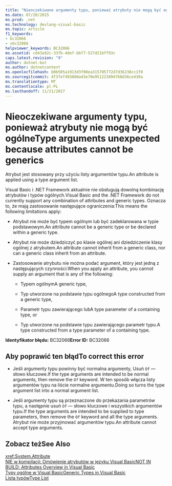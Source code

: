 ```yaml
---
title: "Nieoczekiwane argumenty typu, ponieważ atrybuty nie mogą być ogólne"
ms.date: 07/20/2015
ms.prod: .net
ms.technology: devlang-visual-basic
ms.topic: article
f1_keywords:
- bc32066
- vbc32066
helpviewer_keywords: BC32066
ms.assetid: cd43a92c-33fb-4def-bbf7-527d21bff93c
caps.latest.revision: "9"
author: dotnet-bot
ms.author: dotnetcontent
ms.openlocfilehash: b0b505a1913d3f00ea315705772d7d36238cc1f0
ms.sourcegitcommit: 4f3fef493080a43e70e951223894768d36ce430a
ms.translationtype: MT
ms.contentlocale: pl-PL
ms.lasthandoff: 11/21/2017
---
```

# <a name="type-arguments-unexpected-because-attributes-cannot-be-generics"></a><span data-ttu-id="f6ffa-102">Nieoczekiwane argumenty typu, ponieważ atrybuty nie mogą być ogólne</span><span class="sxs-lookup"><span data-stu-id="f6ffa-102">Type arguments unexpected because attributes cannot be generics</span></span>
<span data-ttu-id="f6ffa-103">Atrybut jest stosowany przy użyciu listy argumentów typu.</span><span class="sxs-lookup"><span data-stu-id="f6ffa-103">An attribute is applied using a type argument list.</span></span>  
  
 <span data-ttu-id="f6ffa-104">Visual Basic i .NET Framework aktualnie nie obsługują dowolną kombinację atrybutów i typów ogólnych.</span><span class="sxs-lookup"><span data-stu-id="f6ffa-104">Visual Basic and the .NET Framework do not currently support any combination of attributes and generic types.</span></span> <span data-ttu-id="f6ffa-105">Oznacza to, że mają zastosowanie następujące ograniczenia:</span><span class="sxs-lookup"><span data-stu-id="f6ffa-105">This means the following limitations apply:</span></span>  
  
-   <span data-ttu-id="f6ffa-106">Atrybut nie może być typem ogólnym lub być zadeklarowana w typie podstawowym.</span><span class="sxs-lookup"><span data-stu-id="f6ffa-106">An attribute cannot be a generic type or be declared within a generic type.</span></span>  
  
-   <span data-ttu-id="f6ffa-107">Atrybut nie może dziedziczyć po klasie ogólnej ani dziedziczenie klasy ogólnej z atrybutem.</span><span class="sxs-lookup"><span data-stu-id="f6ffa-107">An attribute cannot inherit from a generic class, nor can a generic class inherit from an attribute.</span></span>  
  
-   <span data-ttu-id="f6ffa-108">Zastosowanie atrybutu nie można podać argument, który jest jedną z następujących czynności:</span><span class="sxs-lookup"><span data-stu-id="f6ffa-108">When you apply an attribute, you cannot supply an argument that is any of the following:</span></span>  
  
    -   <span data-ttu-id="f6ffa-109">Typem ogólnym</span><span class="sxs-lookup"><span data-stu-id="f6ffa-109">A generic type,</span></span>  
  
    -   <span data-ttu-id="f6ffa-110">Typ utworzone na podstawie typu ogólnego</span><span class="sxs-lookup"><span data-stu-id="f6ffa-110">A type constructed from a generic type,</span></span>  
  
    -   <span data-ttu-id="f6ffa-111">Parametr typu zawierającego lub</span><span class="sxs-lookup"><span data-stu-id="f6ffa-111">A type parameter of a containing type, or</span></span>  
  
    -   <span data-ttu-id="f6ffa-112">Typ utworzone na podstawie typu zawierającego parametr typu.</span><span class="sxs-lookup"><span data-stu-id="f6ffa-112">A type constructed from a type parameter of a containing type.</span></span>  
  
 <span data-ttu-id="f6ffa-113">**Identyfikator błędu:** BC32066</span><span class="sxs-lookup"><span data-stu-id="f6ffa-113">**Error ID:** BC32066</span></span>  
  
## <a name="to-correct-this-error"></a><span data-ttu-id="f6ffa-114">Aby poprawić ten błąd</span><span class="sxs-lookup"><span data-stu-id="f6ffa-114">To correct this error</span></span>  
  
-   <span data-ttu-id="f6ffa-115">Jeśli argumenty typu powinny być normalna argumenty, Usuń `Of` — słowo kluczowe.</span><span class="sxs-lookup"><span data-stu-id="f6ffa-115">If the type arguments are intended to be normal arguments, then remove the `Of` keyword.</span></span> <span data-ttu-id="f6ffa-116">W ten sposób włącza listy argumentów typu na liście normalne argumentu.</span><span class="sxs-lookup"><span data-stu-id="f6ffa-116">Doing so turns the type argument list into a normal argument list.</span></span>  
  
-   <span data-ttu-id="f6ffa-117">Jeśli argumenty typu są przeznaczone do przekazania parametrów typu, a następnie usuń `Of` — słowo kluczowe i wszystkich argumentów typu.</span><span class="sxs-lookup"><span data-stu-id="f6ffa-117">If the type arguments are intended to be supplied to type parameters, then remove the `Of` keyword and all the type arguments.</span></span> <span data-ttu-id="f6ffa-118">Atrybut nie może przyjmować argumentów typu.</span><span class="sxs-lookup"><span data-stu-id="f6ffa-118">An attribute cannot accept type arguments.</span></span>  
  
## <a name="see-also"></a><span data-ttu-id="f6ffa-119">Zobacz też</span><span class="sxs-lookup"><span data-stu-id="f6ffa-119">See Also</span></span>  
 <xref:System.Attribute>  
 [<span data-ttu-id="f6ffa-120">NIE w kompilacji: Omówienie atrybutów w języku Visual Basic</span><span class="sxs-lookup"><span data-stu-id="f6ffa-120">NOT IN BUILD: Attributes Overview in Visual Basic</span></span>](http://msdn.microsoft.com/en-us/0d0cff64-892d-4f57-83bd-bef388553d4f)  
 [<span data-ttu-id="f6ffa-121">Typy ogólne w Visual Basic</span><span class="sxs-lookup"><span data-stu-id="f6ffa-121">Generic Types in Visual Basic</span></span>](../../visual-basic/programming-guide/language-features/data-types/generic-types.md)  
 [<span data-ttu-id="f6ffa-122">Lista typów</span><span class="sxs-lookup"><span data-stu-id="f6ffa-122">Type List</span></span>](../../visual-basic/language-reference/statements/type-list.md)
